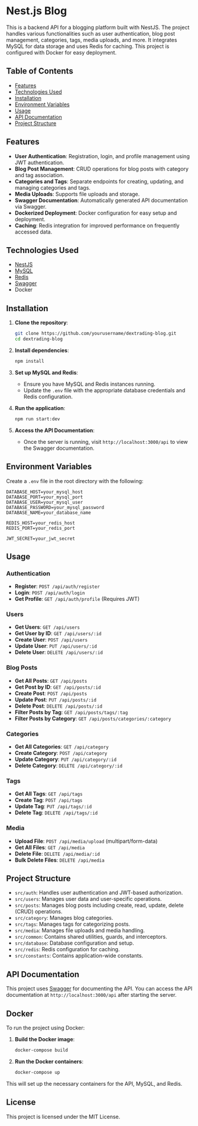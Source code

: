 # Nest.js Blog

This is a backend API for a blogging platform built with NestJS. The project handles various functionalities such as user authentication, blog post management, categories, tags, media uploads, and more. It integrates MySQL for data storage and uses Redis for caching. This project is configured with Docker for easy deployment.

## Table of Contents
- [Features](#features)
- [Technologies Used](#technologies-used)
- [Installation](#installation)
- [Environment Variables](#environment-variables)
- [Usage](#usage)
- [API Documentation](#api-documentation)
- [Project Structure](#project-structure)

## Features

- **User Authentication**: Registration, login, and profile management using JWT authentication.
- **Blog Post Management**: CRUD operations for blog posts with category and tag association.
- **Categories and Tags**: Separate endpoints for creating, updating, and managing categories and tags.
- **Media Uploads**: Supports file uploads and storage.
- **Swagger Documentation**: Automatically generated API documentation via Swagger.
- **Dockerized Deployment**: Docker configuration for easy setup and deployment.
- **Caching**: Redis integration for improved performance on frequently accessed data.

## Technologies Used

- [NestJS](https://nestjs.com/)
- [MySQL](https://www.mysql.com/)
- [Redis](https://redis.io/)
- [Swagger](https://swagger.io/)
- Docker

## Installation

1. **Clone the repository**:
    ```bash
    git clone https://github.com/yourusername/dextrading-blog.git
    cd dextrading-blog
    ```

2. **Install dependencies**:
    ```bash
    npm install
    ```

3. **Set up MySQL and Redis**:
    - Ensure you have MySQL and Redis instances running.
    - Update the `.env` file with the appropriate database credentials and Redis configuration.

4. **Run the application**:
    ```bash
    npm run start:dev
    ```

5. **Access the API Documentation**:
    - Once the server is running, visit `http://localhost:3000/api` to view the Swagger documentation.

## Environment Variables

Create a `.env` file in the root directory with the following:

```plaintext
DATABASE_HOST=your_mysql_host
DATABASE_PORT=your_mysql_port
DATABASE_USER=your_mysql_user
DATABASE_PASSWORD=your_mysql_password
DATABASE_NAME=your_database_name

REDIS_HOST=your_redis_host
REDIS_PORT=your_redis_port

JWT_SECRET=your_jwt_secret
```

## Usage

### Authentication

- **Register**: `POST /api/auth/register`
- **Login**: `POST /api/auth/login`
- **Get Profile**: `GET /api/auth/profile` (Requires JWT)

### Users

- **Get Users**: `GET /api/users`
- **Get User by ID**: `GET /api/users/:id`
- **Create User**: `POST /api/users`
- **Update User**: `PUT /api/users/:id`
- **Delete User**: `DELETE /api/users/:id`

### Blog Posts

- **Get All Posts**: `GET /api/posts`
- **Get Post by ID**: `GET /api/posts/:id`
- **Create Post**: `POST /api/posts`
- **Update Post**: `PUT /api/posts/:id`
- **Delete Post**: `DELETE /api/posts/:id`
- **Filter Posts by Tag**: `GET /api/posts/tags/:tag`
- **Filter Posts by Category**: `GET /api/posts/categories/:category`

### Categories

- **Get All Categories**: `GET /api/category`
- **Create Category**: `POST /api/category`
- **Update Category**: `PUT /api/category/:id`
- **Delete Category**: `DELETE /api/category/:id`

### Tags

- **Get All Tags**: `GET /api/tags`
- **Create Tag**: `POST /api/tags`
- **Update Tag**: `PUT /api/tags/:id`
- **Delete Tag**: `DELETE /api/tags/:id`

### Media

- **Upload File**: `POST /api/media/upload` (multipart/form-data)
- **Get All Files**: `GET /api/media`
- **Delete File**: `DELETE /api/media/:id`
- **Bulk Delete Files**: `DELETE /api/media`

## Project Structure

- `src/auth`: Handles user authentication and JWT-based authorization.
- `src/users`: Manages user data and user-specific operations.
- `src/posts`: Manages blog posts including create, read, update, delete (CRUD) operations.
- `src/category`: Manages blog categories.
- `src/tags`: Manages tags for categorizing posts.
- `src/media`: Manages file uploads and media handling.
- `src/common`: Contains shared utilities, guards, and interceptors.
- `src/database`: Database configuration and setup.
- `src/redis`: Redis configuration for caching.
- `src/constants`: Contains application-wide constants.

## API Documentation

This project uses [Swagger](https://swagger.io/) for documenting the API. You can access the API documentation at `http://localhost:3000/api` after starting the server.

## Docker

To run the project using Docker:

1. **Build the Docker image**:
    ```bash
    docker-compose build
    ```

2. **Run the Docker containers**:
    ```bash
    docker-compose up
    ```

This will set up the necessary containers for the API, MySQL, and Redis.

## License

This project is licensed under the MIT License.